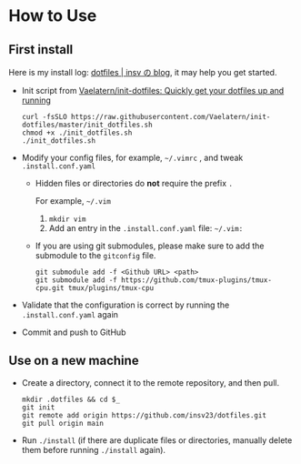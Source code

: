 # How to Use

## First install

Here is my install log: [dotfiles | insv の blog](https://blog.insv.xyz/dotfiles), it may help you get started.

- Init script from [Vaelatern/init-dotfiles: Quickly get your dotfiles up and running](https://github.com/Vaelatern/init-dotfiles)

    ```shell
    curl -fsSLO https://raw.githubusercontent.com/Vaelatern/init-dotfiles/master/init_dotfiles.sh
    chmod +x ./init_dotfiles.sh
    ./init_dotfiles.sh
    ```

- Modify your config files, for example, `~/.vimrc` , and tweak `.install.conf.yaml` 

    - Hidden files or directories do **not** require the prefix `.` 

        For example, `~/.vim` 

        1. `mkdir vim` 
        2. Add an entry in the `.install.conf.yaml`  file: `~/.vim:` 

    - If you are using git submodules, please make sure to add the submodule to the `gitconfig`  file.

        ```shell
        git submodule add -f <Github URL> <path>
        git submodule add -f https://github.com/tmux-plugins/tmux-cpu.git tmux/plugins/tmux-cpu
        ```

        

- Validate that the configuration is correct by running the `.install.conf.yaml` again

- Commit and push to GitHub

## Use on a new machine

- Create a directory, connect it to the remote repository, and then pull.

    ```shell
    mkdir .dotfiles && cd $_
    git init
    git remote add origin https://github.com/insv23/dotfiles.git
    git pull origin main
    ```

- Run `./install`  (if there are duplicate files or directories, manually delete them before running `./install` again).